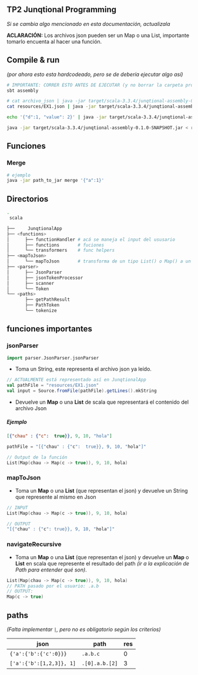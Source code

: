 ## TP2 Junqtional Programming

*Si se cambia algo mencionado en esta documentación, actualizala*

**ACLARACIÓN:** Los archivos json pueden ser un Map o una List, importante tomarlo encuenta al hacer una función.

## Compile & run
*(por ahora esto esta hardcodeado, pero se de debería ejecutar algo así)*
```bash
# IMPORTANTE: CORRER ESTO ANTES DE EJECUTAR (y no borrar la carpeta proyect)
sbt assembly

```

```bash
# cat archivo_json | java -jar target/scala-3.3.4/junqtional-assembly-0.1.0-SNAPSHOT.jar
cat resources/EX1.json | java -jar target/scala-3.3.4/junqtional-assembly-0.1.0-SNAPSHOT.jar
```

```bash
echo '{"d":1, "value": 2}' | java -jar target/scala-3.3.4/junqtional-assembly-0.1.0-SNAPSHOT.jar
```

```bash
java -jar target/scala-3.3.4/junqtional-assembly-0.1.0-SNAPSHOT.jar < resources/EX1.json
```
## Funciones
### Merge
```bash
# ejemplo
java -jar path_to_jar merge '{"a":1}'
```


## Directorios
```bash
.
 scala

├──     JunqtionalApp
├── <functions>
│      ├── functionHandler # acá se maneja el input del ususario
│      ├── functions       # fuciones
│      └── transformers    # func helpers
├── <mapToJson>
│      └── mapToJson       # transforma de un tipo List() o Map() a un Str
├── <parser>
│      ├── JsonParser
│      ├── jsonTokenProcessor
│      ├── scanner
│      └── Token
└── <paths>
       ├── getPathResult
       ├── PathToken
       └── tokenize

```
## funciones importantes
### jsonParser
``` scala
import parser.JsonParser.jsonParser
```
- Toma un String, este representa el archivo json ya leído.
``` scala
// ACTUALMENTE está representado así en JunqtionalApp
val pathFile = "resources/EX1.json"
val input = Source.fromFile(pathFile).getLines().mkString
```
- Devuelve un **Map** o una **List** de scala que representará el contenido del archivo Json
##### Ejemplo
``` json
[{"chau" : {"c":  true}}, 9, 10, "hola"]
```
``` scala
pathFile = "[{"chau" : {"c":  true}}, 9, 10, "hola"]"
```
``` scala
// Output de la función
List(Map(chau -> Map(c -> true)), 9, 10, hola)
```
### mapToJson
- Toma un **Map** o una **List** (que representan el json) y devuelve un String que represente al mismo en Json
``` scala
// INPUT
List(Map(chau -> Map(c -> true)), 9, 10, hola)

// OUTPUT
"[{"chau" : {"c": true}}, 9, 10, "hola"]"
```
### navigateRecursive
- Toma un **Map** o una **List** (que representan el json) y devuelve un **Map** o **List** en scala que represente el resultado del path *(ir a la explicación de Path para entender qué son)*.
``` Scala
List(Map(chau -> Map(c -> true)), 9, 10, hola)
// PATH pasado por el usuario: .a.b
// OUTPUT:
Map(c -> true)
```




## paths
*(Falta implementar `|`, pero no es obligatorio según los criterios)*

| json                     | path           | res |
|--------------------------|----------------|-----|
| `{'a':{'b':{'c':0}}}`    | `.a.b.c`       | 0   |
| `['a':{'b':[1,2,3]}, 1]` | `.[0].a.b.[2]` | 3   |


